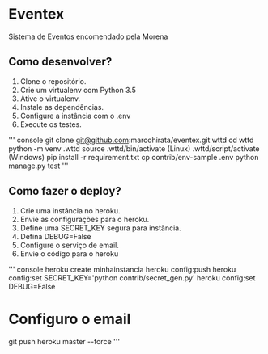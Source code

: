 # Eventex

Sistema de Eventos encomendado pela Morena

## Como desenvolver?

1. Clone o repositório.
2. Crie um virtualenv com Python 3.5
3. Ative o virtualenv.
4. Instale as dependências.
5. Configure a instância com o .env
6. Execute os testes.

''' console
git clone git@github.com:marcohirata/eventex.git wttd
cd wttd
python -m venv .wttd
source .wttd/bin/activate (Linux) .wttd/script/activate (Windows)
pip install -r requirement.txt
cp contrib/env-sample .env
python manage.py test
'''

## Como fazer o deploy?

1. Crie uma instância no heroku.
2. Envie as configurações para o heroku.
3. Define uma SECRET_KEY segura para instância.
4. Defina DEBUG=False
5. Configure o serviço de email.
6. Envie o código para o heroku

''' console
heroku create minhainstancia
heroku config:push
heroku config:set SECRET_KEY='python contrib/secret_gen.py'
heroku config:set DEBUG=False
# Configuro o email
git push heroku master --force
'''